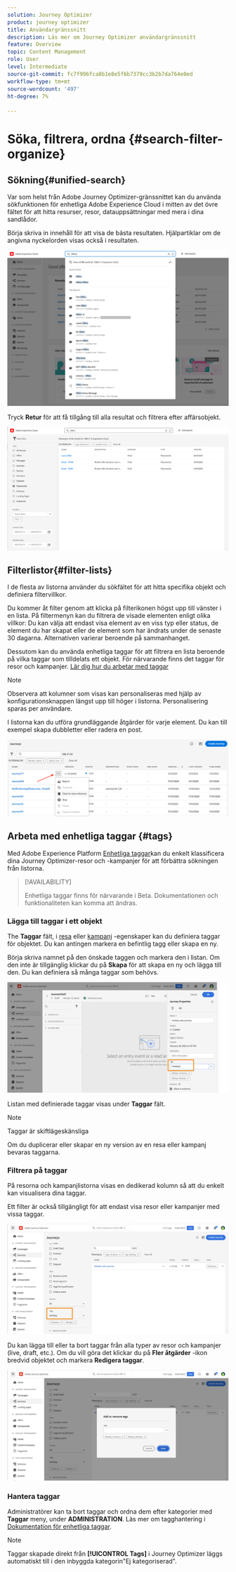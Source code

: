 ```yaml
---
solution: Journey Optimizer
product: journey optimizer
title: Användargränssnitt
description: Läs mer om Journey Optimizer användargränssnitt
feature: Overview
topic: Content Management
role: User
level: Intermediate
source-git-commit: fc7f996fca8b1e8e5f6b7379cc3b2b7da764e0ed
workflow-type: tm+mt
source-wordcount: '497'
ht-degree: 7%

---
```



# Söka, filtrera, ordna {#search-filter-organize}

## Sökning{#unified-search}

Var som helst från Adobe Journey Optimizer-gränssnittet kan du använda sökfunktionen för enhetliga Adobe Experience Cloud i mitten av det övre fältet för att hitta resurser, resor, datauppsättningar med mera i dina sandlådor.

Börja skriva in innehåll för att visa de bästa resultaten. Hjälpartiklar om de angivna nyckelorden visas också i resultaten.

![](assets/unified-search.png)

Tryck **Retur** för att få tillgång till alla resultat och filtrera efter affärsobjekt.

![](assets/search-and-filter.png)

## Filterlistor{#filter-lists}

I de flesta av listorna använder du sökfältet för att hitta specifika objekt och definiera filtervillkor.

Du kommer åt filter genom att klicka på filterikonen högst upp till vänster i en lista. På filtermenyn kan du filtrera de visade elementen enligt olika villkor: Du kan välja att endast visa element av en viss typ eller status, de element du har skapat eller de element som har ändrats under de senaste 30 dagarna. Alternativen varierar beroende på sammanhanget.

Dessutom kan du använda enhetliga taggar för att filtrera en lista beroende på vilka taggar som tilldelats ett objekt. För närvarande finns det taggar för resor och kampanjer. [Lär dig hur du arbetar med taggar](#tags)

>[!NOTE]
>
>Observera att kolumner som visas kan personaliseras med hjälp av konfigurationsknappen längst upp till höger i listorna. Personalisering sparas per användare.

I listorna kan du utföra grundläggande åtgärder för varje element. Du kan till exempel skapa dubbletter eller radera en post.

![](assets/journey4.png)

## Arbeta med enhetliga taggar {#tags}

Med Adobe Experience Platform [Enhetliga taggar](https://experienceleague.adobe.com/docs/experience-platform/administrative-tags/overview.html)kan du enkelt klassificera dina Journey Optimizer-resor och -kampanjer för att förbättra sökningen från listorna.

>[!AVAILABILITY]
>
>Enhetliga taggar finns för närvarande i Beta. Dokumentationen och funktionaliteten kan komma att ändras.

### Lägga till taggar i ett objekt

The **Taggar** fält, i [resa](../building-journeys/journey-gs.md#change-properties) eller [kampanj](../campaigns/create-campaign.md#create) -egenskaper kan du definiera taggar för objektet. Du kan antingen markera en befintlig tagg eller skapa en ny.

Börja skriva namnet på den önskade taggen och markera den i listan. Om den inte är tillgänglig klickar du på **Skapa** för att skapa en ny och lägga till den. Du kan definiera så många taggar som behövs.

![](assets/tags1.png)

Listan med definierade taggar visas under **Taggar** fält.

>[!NOTE]
>
> Taggar är skiftlägeskänsliga
> 
> Om du duplicerar eller skapar en ny version av en resa eller kampanj bevaras taggarna.

### Filtrera på taggar

På resorna och kampanjlistorna visas en dedikerad kolumn så att du enkelt kan visualisera dina taggar.

Ett filter är också tillgängligt för att endast visa resor eller kampanjer med vissa taggar.

![](assets/tags2.png)

Du kan lägga till eller ta bort taggar från alla typer av resor och kampanjer (live, draft, etc.). Om du vill göra det klickar du på **Fler åtgärder** -ikon bredvid objektet och markera **Redigera taggar**.

![](assets/tags3.png)

### Hantera taggar

Administratörer kan ta bort taggar och ordna dem efter kategorier med **Taggar** meny, under **ADMINISTRATION**. Läs mer om tagghantering i [Dokumentation för enhetliga taggar](https://experienceleague.adobe.com/docs/experience-platform/administrative-tags/ui/managing-tags.html).

>[!NOTE]
>
> Taggar skapade direkt från **[!UICONTROL Tags]** i Journey Optimizer läggs automatiskt till i den inbyggda kategorin&quot;Ej kategoriserad&quot;.
